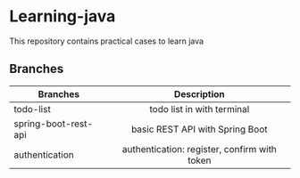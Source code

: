 # Learning-java

This repository contains practical cases to learn java

## Branches

| Branches              |      Description      |
|-----------------------|:---------------------:|
| todo-list             |  todo list in with terminal |
| spring-boot-rest-api  |  basic REST API with Spring Boot |
| authentication        |  authentication: register, confirm with token |
